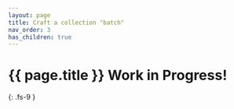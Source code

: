 ```yaml
---
layout: page
title: Craft a collection "batch"
nav_order: 3
has_children: true
---
```

# {{ page.title }} <span class="label label-purple">Work in Progress!</span>
{: .fs-9 }
